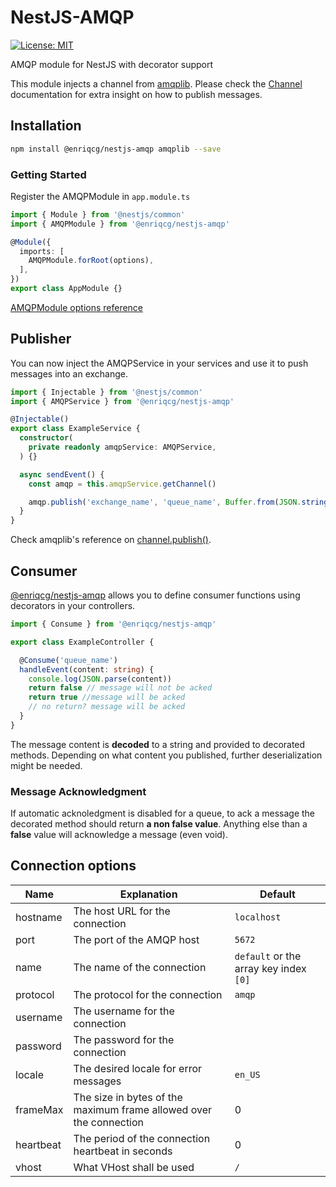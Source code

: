 # NestJS-AMQP

[![License: MIT](https://img.shields.io/badge/License-MIT-yellow.svg)](https://github.com/EnriqCG/nestjs-amqplib/LICENSE.md)

AMQP module for NestJS with decorator support

This module injects a channel from [amqplib](https://github.com/squaremo/amqp.node). Please check the [Channel](https://www.squaremobius.net/amqp.node/channel_api.html) documentation for extra insight on how to publish messages.

## Installation

```bash
npm install @enriqcg/nestjs-amqp amqplib --save
```

### Getting Started

Register the AMQPModule in `app.module.ts`

```typescript
import { Module } from '@nestjs/common'
import { AMQPModule } from '@enriqcg/nestjs-amqp'

@Module({
  imports: [
    AMQPModule.forRoot(options),
  ],
})
export class AppModule {}
```

[AMQPModule options reference](https://github.com/EnriqCG/nestjs-amqp#connection-options)

## Publisher

You can now inject the AMQPService in your services and use it to push messages into an exchange.

```typescript
import { Injectable } from '@nestjs/common'
import { AMQPService } from '@enriqcg/nestjs-amqp'

@Injectable()
export class ExampleService {
  constructor(
    private readonly amqpService: AMQPService,
  ) {}

  async sendEvent() {
    const amqp = this.amqpService.getChannel()

    amqp.publish('exchange_name', 'queue_name', Buffer.from(JSON.stringify({ test: true })))
  }
}
```

Check amqplib's reference on [channel.publish()](https://www.squaremobius.net/amqp.node/channel_api.html#channel_publish).

## Consumer

[@enriqcg/nestjs-amqp](https://github.com/EnriqCG/nestjs-amqp) allows you to define consumer functions using decorators in your controllers.

```typescript
import { Consume } from '@enriqcg/nestjs-amqp'

export class ExampleController {

  @Consume('queue_name')
  handleEvent(content: string) {
    console.log(JSON.parse(content))
    return false // message will not be acked
    return true //message will be acked
    // no return? message will be acked
  }
}
```

The message content is **decoded** to a string and provided to decorated methods. Depending on what content you published, further deserialization might be needed.

### Message Acknowledgment

If automatic acknoledgment is disabled for a queue, to ack a message the decorated method should return **a non false value**. Anything else than a **false** value will acknowledge a message (even void).

## Connection options

Name | Explanation | Default
--- | --- | ---
hostname | The host URL for the connection | `localhost`
port | The port of the AMQP host | `5672`
name | The name of the connection | `default` or the array key index `[0]`
protocol | The protocol for the connection | `amqp`
username | The username for the connection | 
password | The password for the connection |
locale | The desired locale for error messages | `en_US`
frameMax | The size in bytes of the maximum frame allowed over the connection | 0
heartbeat | The period of the connection heartbeat in seconds | 0
vhost | What VHost shall be used | `/`
